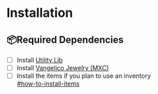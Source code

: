 # Installation

## 📦Required Dependencies

* [ ] Install [Utility Lib](https://github.com/utility-library/utility_lib)
* [ ] Install [Vangelico Jewelry (MXC)](https://www.markz3d.com/products/maps/base?product=6533130)
* [ ] Install the items if you plan to use an inventory\
  [#how-to-install-items](../other/general-faq.md#how-to-install-items "mention")
